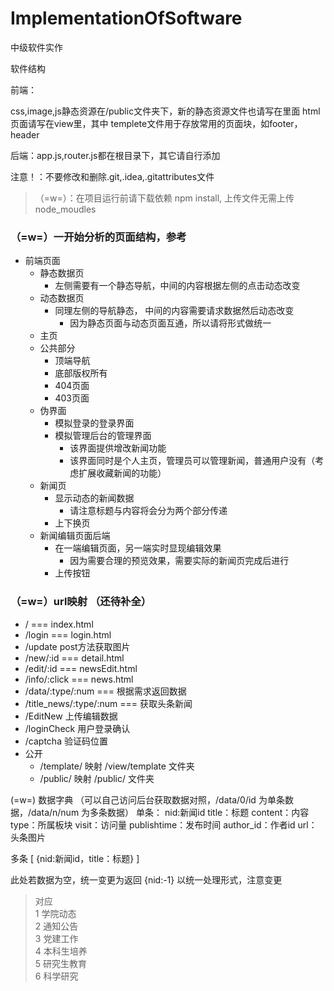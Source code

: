 # ImplementationOfSoftware
 中级软件实作

软件结构

前端：

  css,image,js静态资源在/public文件夹下，新的静态资源文件也请写在里面
  html页面请写在view里，其中
      templete文件用于存放常用的页面块，如footer，header
      
后端：app.js,router.js都在根目录下，其它请自行添加

注意！：不要修改和删除.git,.idea,.gitattributes文件

> （=w=）：在项目运行前请下载依赖  npm install, 上传文件无需上传node_moudles
>> 
### （=w=）一开始分析的页面结构，参考
- 前端页面
	+ 静态数据页
		* 左侧需要有一个静态导航，中间的内容根据左侧的点击动态改变
	+ 动态数据页
		* 同理左侧的导航静态， 中间的内容需要请求数据然后动态改变
			- 因为静态页面与动态页面互通，所以请将形式做统一
	+ 主页
	+ 公共部分
		* 顶端导航
		* 底部版权所有
		* 404页面
		* 403页面
	+ 伪界面
		* 模拟登录的登录界面
		* 模拟管理后台的管理界面
			- 该界面提供增改新闻功能
			- 该界面同时是个人主页，管理员可以管理新闻，普通用户没有（考虑扩展收藏新闻的功能）
	+ 新闻页
		* 显示动态的新闻数据
			- 请注意标题与内容将会分为两个部分传递
		* 上下换页
	+ 新闻编辑页面后端
		* 在一端编辑页面，另一端实时显现编辑效果
			- 因为需要合理的预览效果，需要实际的新闻页完成后进行
		* 上传按钮

### （=w=）url映射 （还待补全）
- /  ===  index.html
- /login  === login.html
- /update post方法获取图片
- /new/:id  === detail.html
- /edit/:id  === newsEdit.html
- /info/:click  === news.html
- /data/:type/:num === 根据需求返回数据
- /title_news/:type/:num === 获取头条新闻
- /EditNew 上传编辑数据
- /loginCheck 用户登录确认
- /captcha 验证码位置
- 公开
	+ /template/ 映射 /view/template 文件夹
	+ /public/ 映射 /public/ 文件夹

(=w=) 数据字典 （可以自己访问后台获取数据对照，/data/0/id 为单条数据，/data/n/num 为多条数据）
单条：
nid:新闻id
title：标题
content：内容
type：所属板块
visit：访问量
publishtime：发布时间
author_id：作者id
url：头条图片

多条
[
	{nid:新闻id，title：标题}
]

此处若数据为空，统一变更为返回	{nid:-1} 以统一处理形式，注意变更

> 对应\
> 1 学院动态\
> 2 通知公告\
> 3 党建工作\
> 4 本科生培养\
> 5 研究生教育\
> 6 科学研究

